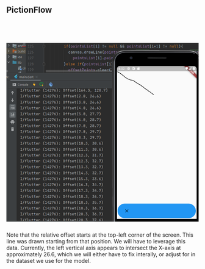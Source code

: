 ## PictionFlow
<h1 align="center">
    <br>
    <img src="https://github.com/rit-sse/pictionFlow/blob/master/images/canvasdatademo.PNG" width="600" alt = "">
</h1>
Note that the relative offset starts at the top-left corner of the screen. This line was drawn starting from that position. We will have to leverage this data. Currently, the left vertical axis appears to intersect the X-axis at approximately 26.6, which we will either have to fix interally, or adjust for in the dataset we use for the model.
